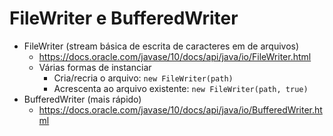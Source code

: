 # FileWriter e BufferedWriter

- FileWriter (stream básica de escrita de caracteres em de arquivos)
  - https://docs.oracle.com/javase/10/docs/api/java/io/FileWriter.html
  - Várias formas de instanciar
    - Cria/recria o arquivo: `new FileWriter(path)`
    - Acrescenta ao arquivo existente: `new FileWriter(path, true)`
- BufferedWriter (mais rápido)
  - https://docs.oracle.com/javase/10/docs/api/java/io/BufferedWriter.html

